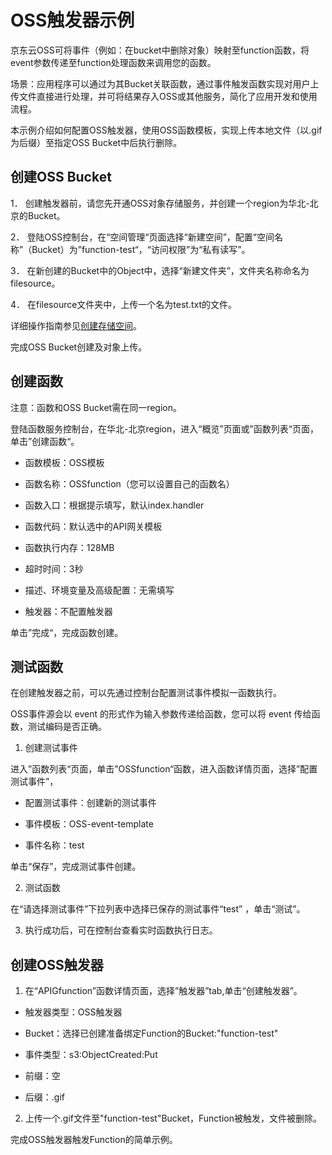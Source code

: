  # OSS触发器示例

京东云OSS可将事件（例如：在bucket中删除对象）映射至function函数，将event参数传递至function处理函数来调用您的函数。

场景：应用程序可以通过为其Bucket关联函数，通过事件触发函数实现对用户上传文件直接进行处理，并可将结果存入OSS或其他服务，简化了应用开发和使用流程。

本示例介绍如何配置OSS触发器，使用OSS函数模板，实现上传本地文件（以.gif为后缀）至指定OSS Bucket中后执行删除。

 
## 创建OSS Bucket

1．   创建触发器前，请您先开通OSS对象存储服务，并创建一个region为华北-北京的Bucket。

2．   登陆OSS控制台，在“空间管理“页面选择“新建空间”，配置“空间名称”（Bucket）为”function-test“，“访问权限”为“私有读写”。

3．   在新创建的Bucket中的Object中，选择“新建文件夹”，文件夹名称命名为filesource。

4．   在filesource文件夹中，上传一个名为test.txt的文件。

详细操作指南参见[创建存储空间](../../../../../documentation/Storage-and-CDN/Object-Storage-Service/Operation-Guide/Manage-Bucket/Create-Bucket-2.md )。

完成OSS Bucket创建及对象上传。

 

## 创建函数

 注意：函数和OSS Bucket需在同一region。
 
 登陆函数服务控制台，在华北-北京region，进入“概览”页面或”函数列表“页面，单击”创建函数“。

* 函数模板：OSS模板

* 函数名称：OSSfunction（您可以设置自己的函数名）

* 函数入口：根据提示填写，默认index.handler

* 函数代码：默认选中的API网关模板

* 函数执行内存：128MB

* 超时时间：3秒

* 描述、环境变量及高级配置：无需填写

* 触发器：不配置触发器

单击”完成“，完成函数创建。


## 测试函数

在创建触发器之前，可以先通过控制台配置测试事件模拟一函数执行。

OSS事件源会以 event 的形式作为输入参数传递给函数，您可以将 event 传给函数，测试编码是否正确。

1. 创建测试事件

进入”函数列表“页面，单击”OSSfunction“函数，进入函数详情页面，选择”配置测试事件”，
* 配置测试事件：创建新的测试事件

* 事件模板：OSS-event-template

* 事件名称：test

单击“保存”，完成测试事件创建。

2. 测试函数

在“请选择测试事件”下拉列表中选择已保存的测试事件“test” ，单击“测试”。

3. 执行成功后，可在控制台查看实时函数执行日志。
 

## 创建OSS触发器



1. 在“APIGfunction”函数详情页面，选择”触发器”tab,单击“创建触发器”。

* 触发器类型：OSS触发器

* Bucket：选择已创建准备绑定Function的Bucket:"function-test"

* 事件类型：s3:ObjectCreated:Put

* 前缀：空

* 后缀：.gif

2. 上传一个.gif文件至"function-test"Bucket，Function被触发，文件被删除。

完成OSS触发器触发Function的简单示例。
